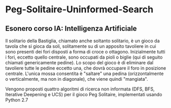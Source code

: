 # Peg-Solitaire-Uninformed-Search
## Esonero corso IA: Intelligenza Artificiale

Il solitario della Bastiglia, chiamato anche soltanto solitario, è un gioco da tavola che si gioca da soli, solitamente su di un apposito tavoliere in cui sono presenti dei fori disposti a forma di croce o ottagono. Inizialmente tutti i fori, eccetto quello centrale, sono occupati da pioli o biglie (qui di seguito chiamati genericamente pedine). Lo scopo del gioco è di eliminare dal tavoliere tutte le pedine eccetto una, che dovrà occupare il foro in posizione centrale. L'unica mossa consentita è "saltare" una pedina (orizzontalmente o verticalmente, ma non in diagonale), che viene quindi "mangiata".

Vengono proposti quattro algoritmi di ricerca non informata (DFS, BFS, Iterative Deepening e UCS) per il gioco Peg Solitaire, implementati usando Python 2.7
